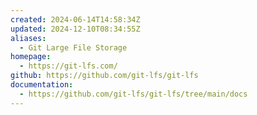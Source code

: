 ```yaml
---
created: 2024-06-14T14:58:34Z
updated: 2024-12-10T08:34:55Z
aliases:
  - Git Large File Storage
homepage:
  - https://git-lfs.com/
github: https://github.com/git-lfs/git-lfs
documentation:
  - https://github.com/git-lfs/git-lfs/tree/main/docs
---
```

